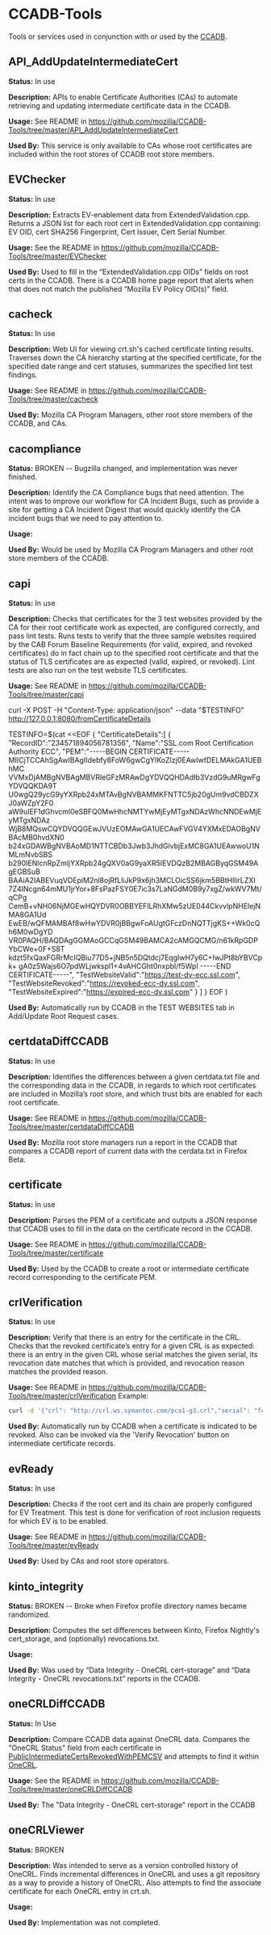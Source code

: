 # CCADB-Tools
Tools or services used in conjunction with or used by the [CCADB](https://www.ccadb.org).

## API_AddUpdateIntermediateCert

**Status:** In use

**Description:** APIs to enable Certificate Authorities (CAs) to automate retrieving and updating intermediate certificate data in the CCADB. 

**Usage:** See README in https://github.com/mozilla/CCADB-Tools/tree/master/API_AddUpdateIntermediateCert
    
**Used By:** This service is only available to CAs whose root certificates are included within the root stores of CCADB root store members.

## EVChecker

**Status:** In use

**Description:** Extracts EV-enablement data from ExtendedValidation.cpp. Returns a JSON list for each root cert in ExtendedValidation.cpp containing: EV OID, cert SHA256 Fingerprint, Cert Issuer, Cert Serial Number.

**Usage:** See the README in https://github.com/mozilla/CCADB-Tools/tree/master/EVChecker

**Used By:** Used to fill in the “ExtendedValidation.cpp OIDs” fields on root certs in the CCADB. There is a CCADB home page report that alerts when that does not match the published “Mozilla EV Policy OID(s)” field.

## cacheck

**Status:** In use

**Description:** Web UI for viewing crt.sh's cached certificate linting results. Traverses down the CA hierarchy starting at the specified certificate, for the specified date range and cert statuses, summarizes the specified lint test findings.

**Usage:** See README in https://github.com/mozilla/CCADB-Tools/tree/master/cacheck

**Used By:** Mozilla CA Program Managers, other root store members of the CCADB, and CAs.

## cacompliance

**Status:** BROKEN -- Bugzilla changed, and implementation was never finished.

**Description:** Identify the CA Compliance bugs that need attention. The intent was to improve our workflow for CA Incident Bugs, such as provide a site for getting a CA Incident Digest that would quickly identify the CA incident bugs that we need to pay attention to.

**Usage:** 

**Used By:** Would be used by Mozilla CA Program Managers and other root store members of the CCADB.

## capi

**Status:** In use

**Description:**  Checks that certificates for the 3 test websites provided by the CA for their root certificate work as expected, are configured correctly, and pass lint tests. Runs tests to verify that the three sample websites required by the CAB Forum Baseline Requirements (for valid, expired, and revoked certificates) do in fact chain up to the specified root certificate and that the status of TLS certificates are as expected (valid, expired, or revoked). Lint tests are also run on the test website TLS certificates.

**Usage:** See README in https://github.com/mozilla/CCADB-Tools/tree/master/capi

curl -X POST -H "Content-Type: application/json" --data "$TESTINFO" http://127.0.0.1:8080/fromCertificateDetails

TESTINFO=$(cat <<EOF
{ "CertificateDetails":[ { "RecordID":"234571894056781356", "Name":"SSL.com Root Certification Authority ECC", "PEM":"-----BEGIN CERTIFICATE----- MIICjTCCAhSgAwIBAgIIdebfy8FoW6gwCgYIKoZIzj0EAwIwfDELMAkGA1UEBhMC VVMxDjAMBgNVBAgMBVRleGFzMRAwDgYDVQQHDAdIb3VzdG9uMRgwFgYDVQQKDA9T U0wgQ29ycG9yYXRpb24xMTAvBgNVBAMMKFNTTC5jb20gUm9vdCBDZXJ0aWZpY2F0 aW9uIEF1dGhvcml0eSBFQ0MwHhcNMTYwMjEyMTgxNDAzWhcNNDEwMjEyMTgxNDAz WjB8MQswCQYDVQQGEwJVUzEOMAwGA1UECAwFVGV4YXMxEDAOBgNVBAcMB0hvdXN0 b24xGDAWBgNVBAoMD1NTTCBDb3Jwb3JhdGlvbjExMC8GA1UEAwwoU1NMLmNvbSBS b290IENlcnRpZmljYXRpb24gQXV0aG9yaXR5IEVDQzB2MBAGByqGSM49AgEGBSuB BAAiA2IABEVuqVDEpiM2nl8ojRfLliJkP9x6jh3MCLOicSS6jkm5BBtHllirLZXI 7Z4INcgn64mMU1jrYor+8FsPazFSY0E7ic3s7LaNGdM0B9y7xgZ/wkWV7Mt/qCPg CemB+vNH06NjMGEwHQYDVR0OBBYEFILRhXMw5zUE044CkvvlpNHEIejNMA8GA1Ud EwEB/wQFMAMBAf8wHwYDVR0jBBgwFoAUgtGFczDnNQTTjgKS++Wk0cQh6M0wDgYD VR0PAQH/BAQDAgGGMAoGCCqGSM49BAMCA2cAMGQCMG/n61kRpGDPYbCWe+0F+S8T kdzt5fxQaxFGRrMcIQBiu77D5+jNB5n5DQtdcj7EqgIwH7y6C+IwJPt8bYBVCpk+ gA0z5Wajs6O7pdWLjwkspl1+4vAHCGht0nxpbl/f5Wpl -----END CERTIFICATE-----", "TestWebsiteValid":"https://test-dv-ecc.ssl.com", "TestWebsiteRevoked":"https://revoked-ecc-dv.ssl.com", "TestWebsiteExpired":"https://expired-ecc-dv.ssl.com" } ] }
EOF
)

**Used By:** Automatically run by CCADB in the TEST WEBSITES tab in Add/Update Root Request cases.

## certdataDiffCCADB

**Status:** In use

**Description:** Identifies the differences between a given certdata.txt file and the corresponding data in the CCADB, in regards to which root certificates are included in Mozilla’s root store, and which trust bits are enabled for each root certificate.

**Usage:** See README in https://github.com/mozilla/CCADB-Tools/tree/master/certdataDiffCCADB 

**Used By:** Mozilla root store managers run a report in the CCADB that compares a CCADB report of current data with the cerdata.txt in Firefox Beta.

## certificate

**Status:** In use

**Description:** Parses the PEM of a certificate and outputs a JSON response that CCADB uses to fill in the data on the certificate record in the CCADB.

**Usage:** See README in https://github.com/mozilla/CCADB-Tools/tree/master/certificate

**Used By:** Used by the CCADB to create a root or intermediate certificate record corresponding to the certificate PEM.

## crlVerification

**Status:** In use

**Description:** Verify that there is an entry for the certificate in the CRL. Checks that the revoked certificate’s entry for a given CRL is as expected: there is an entry in the given CRL whose serial matches the given serial, its revocation date matches that which is provided, and revocation reason matches the provided reason.

**Usage:** See README in https://github.com/mozilla/CCADB-Tools/tree/master/crlVerification
Example: 
```sh
curl -d '{"crl": "http://crl.ws.symantec.com/pca1-g3.crl","serial": "fc788d52d4441678243b9882cb15b4","revocationDate": "2019/05/07"}' http://localhost:8080/crlVerification
```

**Used By:** Automatically run by CCADB when a certificate is indicated to be revoked. Also can be invoked via the 'Verify Revocation' button on intermediate certificate records. 

## evReady

**Status:** In use

**Description:** Checks if the root cert and its chain are properly configured for EV Treatment. This test is done for verification of root inclusion requests for which EV is to be enabled.

**Usage:** See README in https://github.com/mozilla/CCADB-Tools/tree/master/evReady

**Used By:** Used by CAs and root store operators.

## kinto_integrity

**Status:** BROKEN -- Broke when Firefox profile directory names became randomized.

**Description:**  Computes the set differences between Kinto, Firefox Nightly's cert_storage, and (optionally) revocations.txt.

**Usage:** 

**Used By:** Was used by “Data Integrity - OneCRL cert-storage” and “Data Integrity - OneCRL revocations.txt” reports in the CCADB. 

## oneCRLDiffCCADB

**Status:** In Use

**Description:** Compare CCADB data against OneCRL data. Compares the "OneCRL Status" field from each certificate in [PublicIntermediateCertsRevokedWithPEMCSV](https://ccadb.my.salesforce-sites.com/mozilla/PublicIntermediateCertsRevokedWithPEMCSV) and attempts to find it within [OneCRL](https://firefox.settings.services.mozilla.com/v1/buckets/blocklists/collections/certificates/records).

**Usage:** See the README in https://github.com/mozilla/CCADB-Tools/tree/master/oneCRLDiffCCADB

**Used By:** The "Data Integrity - OneCRL cert-storage" report in the CCADB

## oneCRLViewer

**Status:** BROKEN

**Description:** Was intended to serve as a version controlled history of OneCRL. Finds incremental differences in OneCRL and uses a git repository as a way to provide a history of OneCRL. Also attempts to find the associate certificate for each OneCRL entry in crt.sh.

**Usage:** 

**Used By:** Implementation was not completed.
